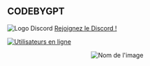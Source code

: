 ## CODEBYGPT

![Logo Discord](https://zupimages.net/up/23/26/rumo.png)
[Rejoignez le Discord !](https://discord.gg/rSfTxaW)

[![Utilisateurs en ligne](https://img.shields.io/discord/347412941630341121?style=flat-square&logo=discord&colorB=7289DA)](https://discord.gg/347412941630341121)

<p align="center">
  <img src="https://i.ibb.co/6tgVMx5/Capture-d-cran-2023-12-24-141856.png" alt="Nom de l'image">
</p>